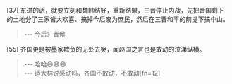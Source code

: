 
[37] 东进的话，就要立刻和魏韩结好，重新结盟，三晋停止内战，先把晋国剩下的土地分了三家皆大欢喜、搞掉今后废为庶民，然后在三晋和平的前提下搞中山。
>--- 今后》晋侯<br>

[55] 齐国更是被墨家欺负的无处去哭，闻赵国之言也是敢动的泣涕纵横。
>--- 哈哈😄😄😄<br>
>--- 适大林说感动吗，齐国不敢动，不敢动[fn=12]<br>
